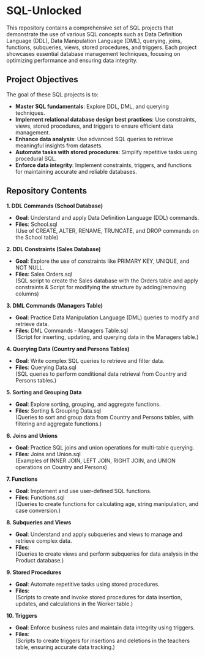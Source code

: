 # SQL-Unlocked
This repository contains a comprehensive set of SQL projects that demonstrate the use of various SQL concepts such as Data Definition Language (DDL), Data Manipulation Language (DML), querying, joins, functions, subqueries, views, stored procedures, and triggers. Each project showcases essential database management techniques, focusing on optimizing performance and ensuring data integrity.
## Project Objectives
The goal of these SQL projects is to:
- **Master SQL fundamentals**: Explore DDL, DML, and querying techniques.
- **Implement relational database design best practices**: Use constraints, views, stored procedures, and triggers to ensure efficient data management.
- **Enhance data analysis**: Use advanced SQL queries to retrieve meaningful insights from datasets.
- **Automate tasks with stored procedures**: Simplify repetitive tasks using procedural SQL.
- **Enforce data integrity**: Implement constraints, triggers, and functions for maintaining accurate and reliable databases.
## Repository Contents
**1. DDL Commands (School Database)**  
 - **Goal**: Understand and apply Data Definition Language (DDL) commands.  
- **Files**: School.sql  
            (Use of CREATE, ALTER, RENAME, TRUNCATE, and DROP commands on the School table) 
            
**2. DDL Constraints (Sales Database)**  
  - **Goal**: Explore the use of constraints like PRIMARY KEY, UNIQUE, and NOT NULL.  
  - **Files**: Sales Orders.sql     
(SQL script to create the Sales database with the Orders table and apply constraints & Script for modifying the structure by adding/removing columns)  

**3. DML Commands (Managers Table)**  
  - **Goal**: Practice Data Manipulation Language (DML) queries to modify and retrieve data.  
  - **Files**: DML Commands - Managers Table.sql   
(Script for inserting, updating, and querying data in the Managers table.)  

**4. Querying Data (Country and Persons Tables)**  
  - **Goal**: Write complex SQL queries to retrieve and filter data.  
 - **Files**: Querying Data.sql     
(SQL queries to perform conditional data retrieval from Country and Persons tables.)  

**5. Sorting and Grouping Data**  
- **Goal**: Explore sorting, grouping, and aggregate functions.    
- **Files**: Sorting & Grouping Data.sql     
(Queries to sort and group data from Country and Persons tables, with filtering and aggregate functions.)  

**6. Joins and Unions**
- **Goal**:  Practice SQL joins and union operations for multi-table querying. 
- **Files**:  Joins and Union.sql  
(Examples of INNER JOIN, LEFT JOIN, RIGHT JOIN, and UNION operations on Country and Persons)

**7. Functions**  
- **Goal**: Implement and use user-defined SQL functions.  
- **Files**:  Functions.sql    
(Queries to create functions for calculating age, string manipulation, and case conversion.)

**8. Subqueries and Views**
- **Goal**: Understand and apply subqueries and views to manage and retrieve complex data.  
- **Files**:  
  (Queries to create views and perform subqueries for data analysis in the Product database.)
  
**9. Stored Procedures**  
- **Goal**: Automate repetitive tasks using stored procedures.  
- **Files**:  
(Scripts to create and invoke stored procedures for data insertion, updates, and calculations in the Worker table.)

**10. Triggers**  
- **Goal**: Enforce business rules and maintain data integrity using triggers.  
- **Files**:  
(Scripts to create triggers for insertions and deletions in the teachers table, ensuring accurate data tracking.)  

